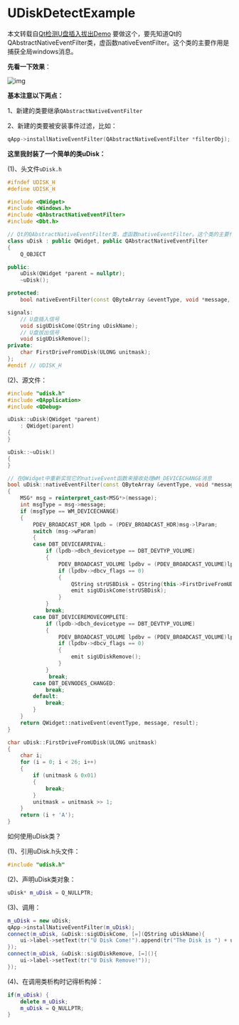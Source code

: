 # UDiskDetectExample
本文转载自[Qt检测U盘插入拔出Demo](https://blog.csdn.net/u014597198/article/details/72820737)
要做这个，要先知道Qt的QAbstractNativeEventFilter类，虚函数nativeEventFilter。这个类的主要作用是捕获全局windows消息。

**先看一下效果**：

![img](https://img-blog.csdn.net/20170531153904512?watermark/2/text/aHR0cDovL2Jsb2cuY3Nkbi5uZXQvdTAxNDU5NzE5OA==/font/5a6L5L2T/fontsize/400/fill/I0JBQkFCMA==/dissolve/70/gravity/Center)

**基本注意以下两点：**

1、新建的类要继承`QAbstractNativeEventFilter`

2、新建的类要被安装事件过滤，比如：

```cpp
qApp->installNativeEventFilter(QAbstractNativeEventFilter *filterObj);
```

**这里我封装了一个简单的类uDisk：**

(1)、头文件`uDisk.h`

```cpp
#ifndef UDISK_H
#define UDISK_H

#include <QWidget>
#include <Windows.h>
#include <QAbstractNativeEventFilter>
#include <Dbt.h>

// Qt的QAbstractNativeEventFilter类，虚函数nativeEventFilter。这个类的主要作用是捕获全局windows消息。
class uDisk : public QWidget, public QAbstractNativeEventFilter
{
    Q_OBJECT

public:
    uDisk(QWidget *parent = nullptr);
    ~uDisk();

protected:
    bool nativeEventFilter(const QByteArray &eventType, void *message, long *result) override;

signals:
    // U盘插入信号
    void sigUDiskCome(QString uDiskName);
    // U盘拔出信号
    void sigUDiskRemove();
private:
    char FirstDriveFromUDisk(ULONG unitmask);
};
#endif // UDISK_H
```

(2)、源文件：

```cpp
#include "udisk.h"
#include <QApplication>
#include <QDebug>

uDisk::uDisk(QWidget *parent)
    : QWidget(parent)
{
}

uDisk::~uDisk()
{
}

// 在QWidget中重新实现它的nativeEvent函数来接收处理WM_DEVICECHANGE消息
bool uDisk::nativeEventFilter(const QByteArray &eventType, void *message, long *result)
{
    MSG* msg = reinterpret_cast<MSG*>(message);
    int msgType = msg->message;
    if (msgType == WM_DEVICECHANGE)
    {
        PDEV_BROADCAST_HDR lpdb = (PDEV_BROADCAST_HDR)msg->lParam;
        switch (msg->wParam)
        {
        case DBT_DEVICEARRIVAL:
            if (lpdb->dbch_devicetype == DBT_DEVTYP_VOLUME)
            {
                PDEV_BROADCAST_VOLUME lpdbv = (PDEV_BROADCAST_VOLUME)lpdb;
                if (lpdbv->dbcv_flags == 0)
                {
                    QString strUSBDisk = QString(this->FirstDriveFromUDisk(lpdbv->dbcv_unitmask));
                    emit sigUDiskCome(strUSBDisk);
                }
            }
            break;
        case DBT_DEVICEREMOVECOMPLETE:
            if (lpdb->dbch_devicetype == DBT_DEVTYP_VOLUME)
            {
                PDEV_BROADCAST_VOLUME lpdbv = (PDEV_BROADCAST_VOLUME)lpdb;
                if (lpdbv->dbcv_flags == 0)
                {
                    emit sigUDiskRemove();
                }
            }
             break;
        case DBT_DEVNODES_CHANGED:
            break;
        default:
            break;
        }
    }
    return QWidget::nativeEvent(eventType, message, result);
}

char uDisk::FirstDriveFromUDisk(ULONG unitmask)
{
    char i;
    for (i = 0; i < 26; i++)
    {
        if (unitmask & 0x01)
        {
            break;
        }
        unitmask = unitmask >> 1;
    }
    return (i + 'A');
}
```

如何使用uDisk类？

(1)、引用uDisk.h头文件：

```cpp
#include "udisk.h"
```

(2)、声明uDisk类对象：

```cpp
uDisk* m_uDisk = Q_NULLPTR;
```

(3)、调用：

```cpp
m_uDisk = new uDisk;
qApp->installNativeEventFilter(m_uDisk);
connect(m_uDisk, &uDisk::sigUDiskCome, [=](QString uDiskName){
    ui->label->setText(tr("U Disk Come!").append(tr("The Disk is ") + uDiskName));
});
connect(m_uDisk, &uDisk::sigUDiskRemove, [=](){
    ui->label->setText(tr("U Disk Remove!"));
});
```

(4)、在调用类析构时记得析构掉： 

```cpp
if(m_uDisk) {
    delete m_uDisk;
    m_uDisk = Q_NULLPTR;
}
```
